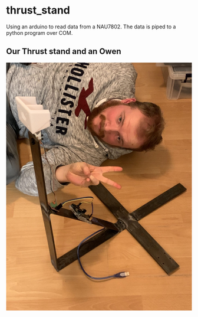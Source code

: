 # thrust_stand

Using an arduino to read data from a NAU7802. The data is piped to a python program over COM.  

## Our Thrust stand and an Owen
![owen](/owen.jpg)
